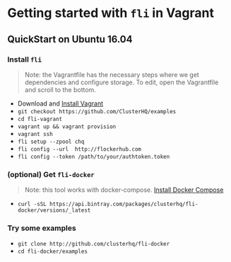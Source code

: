 
# Getting started with `fli` in Vagrant

## QuickStart on Ubuntu 16.04

### Install `fli`

> Note: the Vagrantfile has the necessary steps where we get dependencies and configure storage. To edit, open the Vagrantfile and scroll to the bottom.

- Download and [Install Vagrant](https://www.vagrantup.com/)
- `git checkout https://github.com/ClusterHQ/examples`
- `cd fli-vagrant`
- `vagrant up && vagrant provision`
- `vagrant ssh`
- `fli setup --zpool chq`
- `fli config --url  http://flockerhub.com`
- `fli config --token /path/to/your/authtoken.token`

### (optional) Get `fli-docker`

> Note: this tool works with docker-compose. [Install Docker Compose](https://docs.docker.com/compose/install/)

- `curl -sSL https://api.bintray.com/packages/clusterhq/fli-docker/versions/_latest` 

### Try some examples

- `git clone http://github.com/clusterhq/fli-docker`
- `cd fli-docker/examples`


